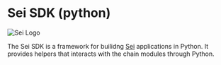 # Sei SDK (python)

![Sei Logo](https://raw.githubusercontent.com/sei-protocol/sei-chain/master/assets/SeiLogo.png)

The Sei SDK is a framework for builidng [Sei](https://github.com/sei-protocol/sei-chain) applications in Python. It provides helpers that interacts with the chain modules through Python. 
